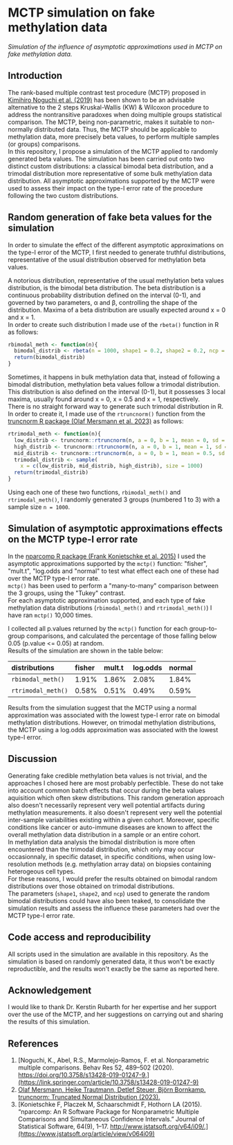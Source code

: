 # MCTP simulation on fake methylation data
_Simulation of the influence of asymptotic approximations used in MCTP on fake methylation data._  

## Introduction
The rank-based multiple contrast test procedure (MCTP) proposed in [Kimihiro Noguchi et al. (2019)](https://link.springer.com/article/10.3758/s13428-019-01247-9) has been shown to be an advisable alternative to the 2 steps Kruskal-Wallis (KW) & Wilcoxon procedure to address the nontransitive paradoxes when doing multiple groups statistical comparison. The MCTP, being non-parametric, makes it suitable to non-normally distributed data. Thus, the MCTP should be applicable to methylation data, more precisely beta values, to perform multiple samples (or groups) comparisons.  
In this repository, I propose a simulation of the MCTP applied to randomly generated beta values. The simulation has been carried out onto two distinct custom distributions: a classical bimodal beta distribution, and a trimodal distribution more representative of some bulk methylation data distribution. All asymptotic approximations supported by the MCTP were used to assess their impact on the type-I error rate of the procedure following the two custom distributions.  

## Random generation of fake beta values for the simulation
In order to simulate the effect of the different asymptotic approximations on the type-I error of the MCTP, I first needed to generate truthful distributions, representative of the usual distribution observed for methylation beta values.  

A notorious distribution, representative of the usual methylation beta values distribution, is the bimodal beta distribution. The beta distribution is a continuous probability distribution defined on the interval (0-1), and governed by two parameters, α and β, controlling the shape of the distribution. Maxima of a beta distribution are usually expected around x = 0 and x = 1.  
In order to create such distribution I made use of the `rbeta()` function in R as follows:  
```R
rbimodal_meth <- function(n){
  bimodal_distrib <- rbeta(n = 1000, shape1 = 0.2, shape2 = 0.2, ncp = 0)
  return(bimodal_distrib)
}
```
Sometimes, it happens in bulk methylation data that, instead of following a bimodal distribution, methylation beta values follow a trimodal distribution. This distribution is also defined on the interval (0-1), but it possesses 3 local maxima, usually found around x = 0, x = 0.5 and x = 1, respectively.  
There is no straight forward way to generate such trimodal distribution in R. In order to create it, I made use of the `rtruncnorm()` function from the [truncnorm R package (Olaf Mersmann et al. 2023)](https://CRAN.R-project.org/package=truncnorm) as follows:  
```R
rtrimodal_meth <- function(n){
  low_distrib <- truncnorm::rtruncnorm(n, a = 0, b = 1, mean = 0, sd = 0.05)
  high_distrib <- truncnorm::rtruncnorm(n, a = 0, b = 1, mean = 1, sd = 0.05)
  mid_distrib <- truncnorm::rtruncnorm(n, a = 0, b = 1, mean = 0.5, sd = 0.05)
  trimodal_distrib <- sample(
    x = c(low_distrib, mid_distrib, high_distrib), size = 1000)
  return(trimodal_distrib)
}
```

Using each one of these two functions, `rbimodal_meth()` and `rtrimodal_meth()`, I randomly generated 3 groups (numbered 1 to 3) with a sample size `n = 1000`.  

## Simulation of asymptotic approximations effects on the MCTP type-I error rate

In the [nparcomp R package (Frank Konietschke et al. 2015)](https://www.jstatsoft.org/article/view/v064i09) I used the asymptotic approximations supported by the `mctp()` function: "fisher", "mult.t", "log.odds and "normal" to test what effect each one of these had over the MCTP type-I error rate.  
`mctp()` has been used to perform a "many-to-many" comparison between the 3 groups, using the "Tukey" contrast.  
For each asymptotic approximation supported, and each type of fake methylation data distributions (`rbimodal_meth()` and `rtrimodal_meth()`) I have ran `mctp()` 10,000 times.  

I collected all p.values returned by the `mctp()` function for each group-to-group comparisons, and calculated the percentage of those falling below 0.05 (p.value <= 0.05) at random.  
Results of the simulation are shown in the table below:  

|distributions      |fisher |mult.t |log.odds |normal |
|:------------------|:------|:------|:--------|:------|
|`rbimodal_meth()`  |1.91%  |1.86%  |2.08%    |1.84%  |
|`rtrimodal_meth()` |0.58%  |0.51%  |0.49%    |0.59%  |

Results from the simulation suggest that the MCTP using a normal approximation was associated with the lowest type-I error rate on bimodal methylation distributions. However, on trimodal methylation distributions, the MCTP using a log.odds approximation was associated with the lowest type-I error.  

## Discussion
Generating fake credible methylation beta values is not trivial, and the approaches I chosed here are most probably perfectible. These do not take into account common batch effects that occur during the beta values aquisition which often skew distributions. This random generation approach also doesn't necessarily represent very well potential artifacts during methylation measurements. it also doesn't represent very well the potential inter-sample variabilities existing within a given cohort. Moreover, specific conditions like cancer or auto-immune diseases are known to affect the overall methylation data distribution in a sample or an entire cohort.  
In methylation data analysis the bimodal distribution is more often encountered than the trimodal distribution, which only may occur occasionnaly, in specific dataset, in specific conditions, when using low-resolution methods (e.g. methylation array data) on biopsies containing heterogeous cell types.  
For these reasons, I would prefer the results obtained on bimodal random distributions over those obtained on trimodal distributions.  
The parameters (`shape1`, `shape2`, and `ncp`) used to generate the random bimodal distributions could have also been teaked, to consolidate the simulation results and assess the influence these parameters had over the MCTP type-I error rate.  

## Code access and reproducibility
All scripts used in the simulation are available in this repository. As the simulation is based on randomly generated data, it thus won't be exactly reproductible, and the results won't exactly be the same as reported here.  

## Acknowledgement
I would like to thank Dr. Kerstin Rubarth for her expertise and her support over the use of the MCTP, and her suggestions on carrying out and sharing the results of this simulation.  

## References
1. [Noguchi, K., Abel, R.S., Marmolejo-Ramos, F. et al. Nonparametric multiple comparisons. Behav Res 52, 489–502 (2020). https://doi.org/10.3758/s13428-019-01247-9.](https://link.springer.com/article/10.3758/s13428-019-01247-9)  
2. [Olaf Mersmann, Heike Trautmann, Detlef Steuer, Björn Bornkamp. truncnorm: Truncated Normal Distribution (2023).](https://CRAN.R-project.org/package=truncnorm)  
3. [Konietschke F, Placzek M, Schaarschmidt F, Hothorn LA (2015). “nparcomp: An R Software Package for Nonparametric Multiple Comparisons and Simultaneous Confidence Intervals.” Journal of Statistical Software, 64(9), 1–17. http://www.jstatsoft.org/v64/i09/.](https://www.jstatsoft.org/article/view/v064i09)  

